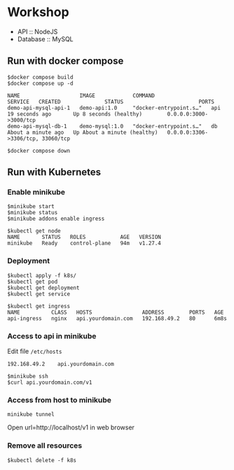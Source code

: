 # Workshop
* API :: NodeJS
* Database :: MySQL

## Run with docker compose
```
$docker compose build
$docker compose up -d

NAME                   IMAGE            COMMAND                  SERVICE   CREATED              STATUS                        PORTS
demo-api-mysql-api-1   demo-api:1.0     "docker-entrypoint.s…"   api       19 seconds ago       Up 8 seconds (healthy)        0.0.0.0:3000->3000/tcp
demo-api-mysql-db-1    demo-mysql:1.0   "docker-entrypoint.s…"   db        About a minute ago   Up About a minute (healthy)   0.0.0.0:3306->3306/tcp, 33060/tcp

$docker compose down
```

## Run with Kubernetes

### Enable minikube
```
$minikube start
$minikube status
$minikube addons enable ingress

$kubectl get node
NAME       STATUS   ROLES           AGE   VERSION
minikube   Ready    control-plane   94m   v1.27.4
```

### Deployment
```
$kubectl apply -f k8s/
$kubectl get pod
$kubectl get deployment
$kubectl get service

$kubectl get ingress
NAME          CLASS   HOSTS                ADDRESS        PORTS   AGE
api-ingress   nginx   api.yourdomain.com   192.168.49.2   80      6m8s
```

### Access to api in minikube

Edit file `/etc/hosts`
```
192.168.49.2    api.yourdomain.com
```

```
$minikube ssh
$curl api.yourdomain.com/v1
```

### Access from host to minikube
```
minikube tunnel
```

Open url=http://localhost/v1 in web browser


### Remove all resources
```
$kubectl delete -f k8s 
```